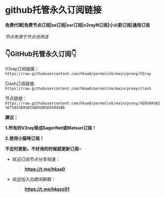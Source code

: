 # github托管永久订阅链接
#### 免费代理|免费节点订阅|ss订阅|ssr订阅|v2rayN订阅|小火箭订阅|通用订阅

*节点来源于节点池筛选*

## 👇GitHub托管永久订阅👇
V2ray订阅链接：
`https://raw.githubusercontent.com/hkaa0/permalink/main/proxy/V2ray`

Clash订阅链接:
`https://raw.githubusercontent.com/hkaa0/permalink/main/proxy/clash`

节点链接：
`https://raw.githubusercontent.com/hkaa0/permalink/main/proxy/%E8%8A%82%E7%82%B9%E5%AD%98%E6%94%BE`

<b>建议：

1.所有的V2ray换成SagerNet或Matsuri订阅！

2.使用小猫咪订阅！</b>                      

**不定时更新。不好用的时候就更新订阅~**

- 欢迎订阅节点分享频道：
  >**https://t.me/hkaa0**

- 欢迎加入白嫖闲聊群：
  >**https://t.me/hkgzs01**
